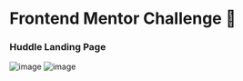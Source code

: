 # Frontend Mentor Challenge 👋

### Huddle Landing Page

![image](https://github.com/Seyi-Amusan/Seyi-Amusan/assets/131811805/a099c89a-ec18-4903-8179-4f189fe9e798)
![image](https://github.com/Seyi-Amusan/Seyi-Amusan/assets/131811805/ab979979-0d87-4dcd-a344-c0c3a5ebeb10)

